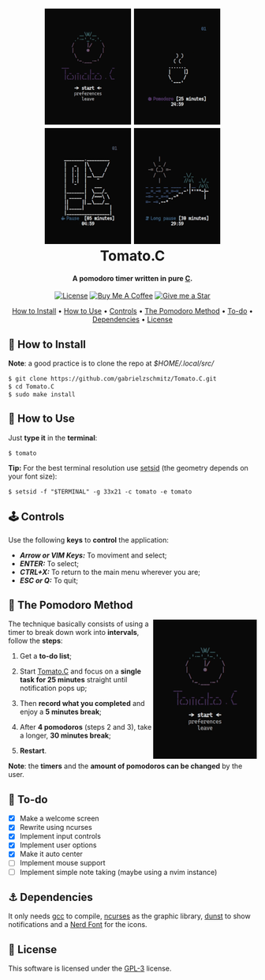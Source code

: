 <h1 align="center">
    <br>
    <img src="./media/tomato.gif" alt="tomatowelcome" width="175px">
    <img src="./media/coffee.gif" alt="tomatocoffee" width="175px">
    <img src="./media/machine.gif" alt="tomatomachine" width="175px">
    <img src="./media/beach.gif" alt="tomatobeach" width="175px">
    <br>
    Tomato.C
    <br>
</h1>

<h4 align="center">A pomodoro timer written in pure <a href="https://www.open-std.org/JTC1/SC22/WG14/www/standards" target="_blank">C</a>.</h4>

<p align="center">
<a href="./LICENSE"><img src="https://img.shields.io/badge/license-GPL-3.svg" alt="License"></a>
<a href="https://www.buymeacoffee.com/gabrielzschmitz" target="_blank"><img src="https://www.buymeacoffee.com/assets/img/custom_images/orange_img.png" alt="Buy Me A Coffee" style="height: 20px !important;width: 87px;" ></a>
<a href="https://github.com/gabrielzschmitz/Tomato.C"><img src="https://img.shields.io/github/stars/gabrielzschmitz/Tomato.C?style=social" alt="Give me a Star"></a>
</p>

<p align="center">
  <a href="#-how-to-install">How to Install</a> •
  <a href="#-how-to-use">How to Use</a> •
  <a href="#-controls">Controls</a> •
  <a href="#-the-pomodoro-method">The Pomodoro Method</a> •
  <a href="#-to-do">To-do</a> •
  <a href="#-dependencies">Dependencies</a> •
  <a href="#-license">License</a>
</p>

## 💾 How to Install
<b>Note</b>: a good practice is to clone the repo at <i>$HOME/.local/src/</i>
```
$ git clone https://github.com/gabrielzschmitz/Tomato.C.git
$ cd Tomato.C
$ sudo make install
```

## 🚀 How to Use
Just <b>type it</b> in the <b>terminal</b>:
```
$ tomato
```

<b>Tip:</b> For the best terminal resolution use [setsid](https://man7.org/linux/man-pages/man1/setsid.1.html) (the geometry depends on your font size):
```
$ setsid -f "$TERMINAL" -g 33x21 -c tomato -e tomato
```

## 🕹️ Controls
Use the following <b>keys</b> to <b>control</b> the application:

 * <b><i>Arrow or VIM Keys:</i></b> To moviment and select;
 * <b><i>ENTER:</i></b> To select;
 * <b><i>CTRL+X:</i></b> To return to the main menu wherever you are;
 * <b><i>ESC or Q:</i></b> To quit;

## 🍅 The Pomodoro Method
<img src="./media/tomatomethod.gif" alt="tomatomethod" width="210px" align="right">

The technique basically consists of using a timer to break down work into <b>intervals</b>, follow the <b>steps</b>:

 1. Get a <b>to-do list</b>;

 2. Start [Tomato.C](https://github.com/gabrielzschmitz/Tomato.C) and focus on a <b>single task for 25 minutes</b> straight until notification pops up;

 3. Then <b>record what you completed</b> and enjoy a <b>5 minutes break</b>;

 4. After <b>4 pomodoros</b> (steps 2 and 3), take a longer, <b>30 minutes break</b>;

 5. <b>Restart</b>.

<b>Note</b>: the <b>timers</b> and the <b>amount of pomodoros can be changed</b> by the user.
## 📝 To-do
- [X] Make a welcome screen
- [X] Rewrite using ncurses
- [X] Implement input controls
- [X] Implement user options
- [X] Make it auto center
- [ ] Implement mouse support
- [ ] Implement simple note taking (maybe using a nvim instance)

## ⚓ Dependencies
It only needs [gcc](https://gcc.gnu.org/) to compile, [ncurses](https://invisible-island.net/ncurses/) as the graphic library, [dunst](https://github.com/dunst-project/dunst) to show notifications and a [Nerd Font](https://www.nerdfonts.com/) for the icons.

## 📜 License
This software is licensed under the [GPL-3](./LICENSE) license.

